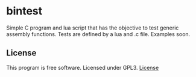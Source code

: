 # bintest

Simple C program and lua script that has the objective to test generic
assembly functions. Tests are defined by a lua and .c file. Examples soon.

## License
This program is free software. Licensed under GPL3.
[License](./LICENSE)

